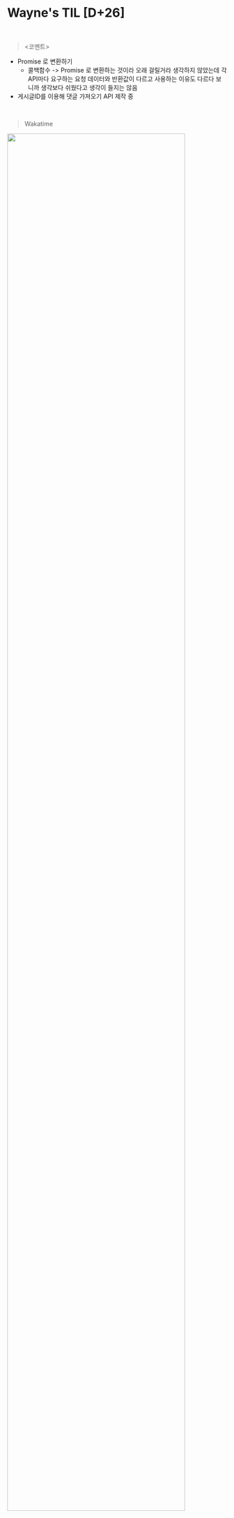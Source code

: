 Wayne's TIL [D+26]
===

<br>

><코멘트>

- Promise 로 변환하기
  - 콜백함수 -> Promise 로 변환하는 것이라 오래 걸릴거라 생각하지 않았는데 각 API마다 요구하는 요청 데이터와 반환값이 다르고 사용하는 이유도 다르다 보니까 생각보다 쉬웠다고 생각이 들지는 않음
- 게시글ID를 이용해 댓글 가져오기 API 제작 중

<br>

>Wakatime

<img src="https://github.com/RyeinKim/TIL/assets/25819095/a6b7adcc-b502-4f82-8160-247009e9583a" width="90%">